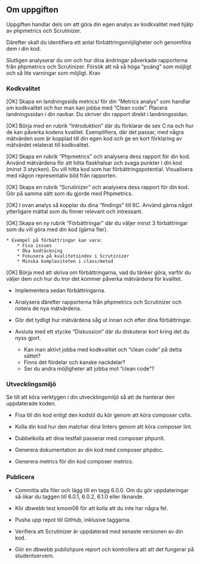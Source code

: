 ## Om uppgiften

Uppgiften handlar dels om att göra din egen analys av kodkvalitet med hjälp av phpmetrics och Scrutinizer.

Därefter skall du identifiera ett antal förbättringsmöjligheter och genomföra dem i din kod.

Slutligen analyserar du om och hur dina ändringar påverkade rapporterna från phpmetrics och Scrutinizer. Försök att nå så höga “poäng” som möjligt och så lite varningar som möjligt.
Krav

### Kodkvalitet

[OK] Skapa en landningssida metrics/ för din “Metrics analys” som handlar om kodkvalitet och hur man kan jobba med “Clean code”. Placera landningssidan i din navbar. Du skriver din rapport direkt i landningssidan.

[OK] Börja med en rubrik “Introduktion” där du förklarar de sex C:na och hur de kan påverka kodens kvalitet. Exemplifiera, där det passar, med några mätvärden som är kopplad till din egen kod och ge en kort förklaring av mätvärdet relaterat till kodkvalitet.

[OK] Skapa en rubrik “Phpmetrics” och analysera dess rapport för din kod. Använd mätvärdena för att hitta flaskhalsar och svaga punkter i din kod (minst 3 stycken). Du vill hitta kod som har förbättringspotential. Visualisera med någon representativ bild från rapporten.

[OK] Skapa en rubrik “Scrutinizer” och analysera dess rapport för din kod. Gör på samma sätt som du gjorde med Phpmetrics.

[OK] I ovan analys så kopplar du dina “findings” till 6C. Använd gärna något ytterligare mättal som du finner relevant och intressant.

[OK] Skapa en ny rubrik “Förbättringar” där du väljer minst 3 förbättringar som du vill göra med din kod (gärna fler).

    * Exempel på förbättringar kan vara:
        * Fixa issues
        * Öka kodtäckning
        * Fokusera på kvalitetsindex i Scrutinizer
        * Minska komplexiteten i class/metod

[OK] Börja med att skriva om förbättringarna, vad du tänker göra, varför du väljer dem och hur du tror det kommer påverka mätvärdena för kvalitet.
* Implementera sedan förbättringarna.
* Analysera därefter rapporterna från phpmetrics och Scrutinizer och notera de nya mätvärdena.
* Gör det tydligt hur mätvärdena såg ut innan och efter dina förbättringar.

* Avsluta med ett stycke “Diskussion” där du diskuterar kort kring det du nyss gjort.
    * Kan man aktivt jobba med kodkvalitet och “clean code” på detta sättet?
    * Finns det fördelar och kanske nackdelar?
    * Ser du andra möjligheter att jobba mot “clean code”?

### Utvecklingsmiljö

Se till att köra verktygen i din utvecklingsmiljö så att de hanterar den uppdaterade koden.

* Fixa till din kod enligt den kodstil du kör genom att köra composer csfix.

* Kolla din kod hur den matchar dina linters genom att köra composer lint.

* Dubbelkolla att dina testfall passerar med composer phpunit.

* Generera dokumentation av din kod med composer phpdoc.

* Generera metrics för din kod composer metrics.

### Publicera

* Committa alla filer och lägg till en tagg 6.0.0. Om du gör uppdateringar så ökar du taggen till 6.0.1, 6.0.2, 6.1.0 eller liknande.

* Kör dbwebb test kmom06 för att kolla att du inte har några fel.

* Pusha upp repot till GitHub, inklusive taggarna.

* Verifiera att Scrutinizer är uppdaterad med senaste versionen av din kod.

* Gör en dbwebb publishpure report och kontrollera att att det fungerar på studentservern.
